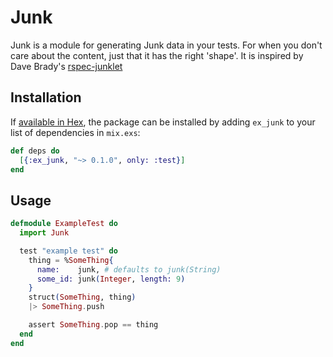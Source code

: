 # Junk
Junk is a module for generating Junk data in your tests.
For when you don't care about the content, just that it has the right 'shape'.
It is inspired by Dave Brady's [rspec-junklet](https://github.com/dbrady/rspec-junklet)

## Installation

If [available in Hex](https://hex.pm/docs/publish), the package can be installed
by adding `ex_junk` to your list of dependencies in `mix.exs`:

```elixir
def deps do
  [{:ex_junk, "~> 0.1.0", only: :test}]
end
```

## Usage

```elixir
defmodule ExampleTest do
  import Junk 

  test "example test" do
    thing = %SomeThing{
      name:    junk, # defaults to junk(String)
      some_id: junk(Integer, length: 9)
    }
    struct(SomeThing, thing)
    |> SomeThing.push

    assert SomeThing.pop == thing
  end
end
```


